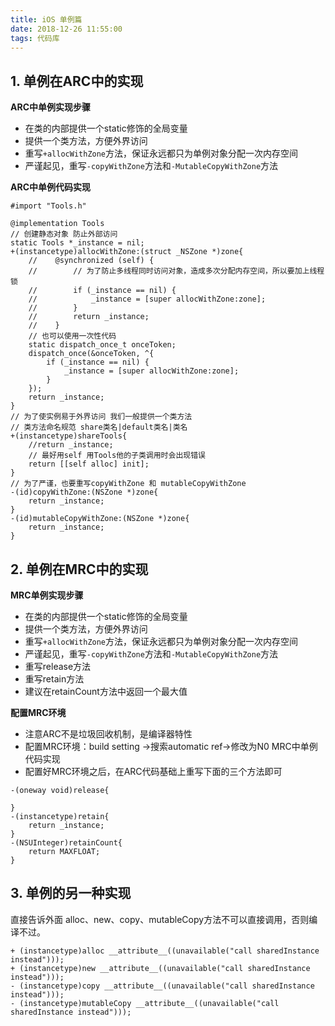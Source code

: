 ```yaml
---
title: iOS 单例篇
date: 2018-12-26 11:55:00
tags: 代码库
---
```


## 1. 单例在ARC中的实现
**ARC中单例实现步骤**
* 在类的内部提供一个static修饰的全局变量
* 提供一个类方法，方便外界访问
* 重写`+allocWithZone`方法，保证永远都只为单例对象分配一次内存空间
* 严谨起见，重写`-copyWithZone`方法和`-MutableCopyWithZone`方法

**ARC中单例代码实现**
```
#import "Tools.h"

@implementation Tools
// 创建静态对象 防止外部访问
static Tools *_instance = nil;
+(instancetype)allocWithZone:(struct _NSZone *)zone{
    //    @synchronized (self) {
    //        // 为了防止多线程同时访问对象，造成多次分配内存空间，所以要加上线程锁
    //        if (_instance == nil) {
    //            _instance = [super allocWithZone:zone];
    //        }
    //        return _instance;
    //    }
    // 也可以使用一次性代码
    static dispatch_once_t onceToken;
    dispatch_once(&onceToken, ^{
        if (_instance == nil) {
            _instance = [super allocWithZone:zone];
        }
    });
    return _instance;
}
// 为了使实例易于外界访问 我们一般提供一个类方法
// 类方法命名规范 share类名|default类名|类名
+(instancetype)shareTools{
    //return _instance;
    // 最好用self 用Tools他的子类调用时会出现错误
    return [[self alloc] init];
}
// 为了严谨，也要重写copyWithZone 和 mutableCopyWithZone
-(id)copyWithZone:(NSZone *)zone{
    return _instance;
}
-(id)mutableCopyWithZone:(NSZone *)zone{
    return _instance;
}
```
## 2. 单例在MRC中的实现
**MRC单例实现步骤**
* 在类的内部提供一个static修饰的全局变量
* 提供一个类方法，方便外界访问
* 重写`+allocWithZone`方法，保证永远都只为单例对象分配一次内存空间
* 严谨起见，重写`-copyWithZone`方法和`-MutableCopyWithZone`方法
* 重写release方法
* 重写retain方法
* 建议在retainCount方法中返回一个最大值

**配置MRC环境**
* 注意ARC不是垃圾回收机制，是编译器特性
* 配置MRC环境：build setting ->搜索automatic ref->修改为N0
MRC中单例代码实现
* 配置好MRC环境之后，在ARC代码基础上重写下面的三个方法即可
```
-(oneway void)release{

}
-(instancetype)retain{
    return _instance;
}
-(NSUInteger)retainCount{
    return MAXFLOAT;
}
```
## 3. 单例的另一种实现
直接告诉外面 alloc、new、copy、mutableCopy方法不可以直接调用，否则编译不过。
```
+ (instancetype)alloc __attribute__((unavailable("call sharedInstance instead")));
+ (instancetype)new __attribute__((unavailable("call sharedInstance instead")));
- (instancetype)copy __attribute__((unavailable("call sharedInstance instead")));
- (instancetype)mutableCopy __attribute__((unavailable("call sharedInstance instead")));
```
